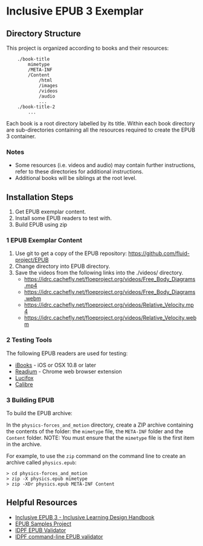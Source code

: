# Inclusive EPUB 3 Exemplar

## Directory Structure

This project is organized according to books and their resources:

        ./book-title
            mimetype
            /META-INF
            /Content
                /html
                /images
                /videos
                /audio
                ...
        ./book-title-2
            ...

Each book is a root directory labelled by its title. Within each book directory are sub-directories containing all the resources required to create the EPUB 3 container.

### Notes
* Some resources (i.e. videos and audio) may contain further instructions, refer to these directories for additional instructions.
* Additional books will be siblings at the root level.

## Installation Steps
1. Get EPUB exemplar content.
2. Install some EPUB readers to test with.
3. Build EPUB using zip

### 1 EPUB Exemplar Content

1. Use git to get a copy of the EPUB repository: https://github.com/fluid-project/EPUB
2. Change directory into EPUB directory.
3. Save the videos from the following links into the ./videos/ directory.
    - https://idrc.cachefly.net/floeproject.org/videos/Free_Body_Diagrams.mp4
    - https://idrc.cachefly.net/floeproject.org/videos/Free_Body_Diagrams.webm
    - https://idrc.cachefly.net/floeproject.org/videos/Relative_Velocity.mp4
    - https://idrc.cachefly.net/floeproject.org/videos/Relative_Velocity.webm


### 2 Testing Tools

The following EPUB readers are used for testing:

- [iBooks](http://www.apple.com/ca/ibooks/) - iOS or OSX 10.8 or later
- [Readium](http://readium.org/) - Chrome web browser extension
- [Lucifox](http://lucidor.org/lucifox/)
- [Calibre](http://calibre-ebook.com/)

### 3 Building EPUB

To build the EPUB archive:

In the `physics-forces_and_motion` directory, create a ZIP archive containing the contents of the folder:
the `mimetype` file, the `META-INF` folder and the `Content` folder.
NOTE: You must ensure that the `mimetype` file is the first item in the archive.

For example, to use the `zip` command on the command line to create an archive called `physics.epub`:

    > cd physics-forces_and_motion
    > zip -X physics.epub mimetype
    > zip -XDr physics.epub META-INF Content


## Helpful Resources

- [Inclusive EPUB 3 - Inclusive Learning Design Handbook](http://handbook.floeproject.org/index.php?title=Inclusive_EPUB_3)
- [EPUB Samples Project](https://code.google.com/p/epub-samples/)
- [IDPF EPUB Validator](http://validator.idpf.org/)
- [IDPF command-line EPUB validator](https://github.com/IDPF/epubcheck)
